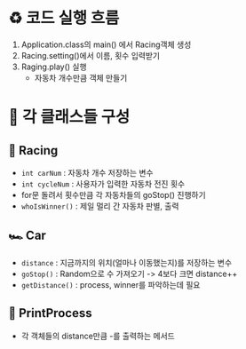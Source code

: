 # ♻️ 코드 실행 흐름
1. Application.class의 main() 에서 Racing객체 생성
2. Racing.setting()에서 이름, 횟수 입력받기
3. Raging.play() 실행
   - 자동차 개수만큼 객체 만들기


# 💠 각 클래스들 구성

## 🥇 Racing
- `int carNum` : 자동차 개수 저장하는 변수
- `int cycleNum` : 사용자가 입력한 자동차 전진 횟수
- for문 돌려서 횟수만큼 각 자동차들의 goStop() 진행하기
- `whoIsWinner()` : 제일 멀리 간 자동차 판별, 출력

## 🏎️ Car
- `distance` : 지금까지의 위치(얼마나 이동했는지)를 저장하는 변수
- `goStop()` : Random으로 수 가져오기 -> 4보다 크면 distance++
- `getDistance()` : process, winner를 파악하는데 필요

## 🎫 PrintProcess
- 각 객체들의 distance만큼 -를 출력하는 메서드
